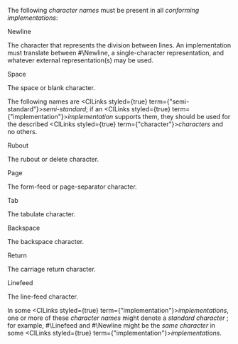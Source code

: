  



The following *character names* must be present in all *conforming implementations*: 



Newline 



The character that represents the division between lines. An implementation must translate between #\Newline, a single-character representation, and whatever external representation(s) may be used. 



Space 



The space or blank character. 



The following names are <ClLinks styled={true} term={"semi-standard"}><i>semi-standard</i></ClLinks>; if an <ClLinks styled={true} term={"implementation"}><i>implementation</i></ClLinks> supports them, they should be used for the described <ClLinks styled={true} term={"character"}><i>characters</i></ClLinks> and no others. 



Rubout 



The rubout or delete character. 



Page 



The form-feed or page-separator character. 



Tab 



The tabulate character. 



Backspace 



The backspace character. 



Return 



The carriage return character. 



Linefeed 



The line-feed character. 



In some <ClLinks styled={true} term={"implementation"}><i>implementations</i></ClLinks>, one or more of these *character names* might denote a *standard character* ; for example, #\Linefeed and #\Newline might be the *same character* in some <ClLinks styled={true} term={"implementation"}><i>implementations</i></ClLinks>. 







 



 



